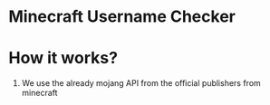 # Minecraft Username Checker

# How it works?
1. We use the already mojang API from the official publishers from minecraft

